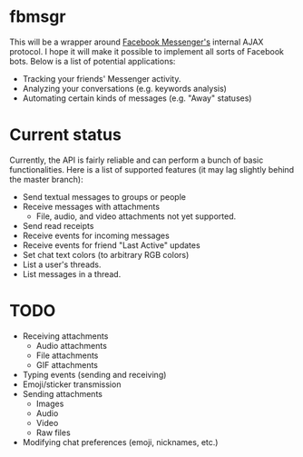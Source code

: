 # fbmsgr

This will be a wrapper around [Facebook Messenger's](https://messenger.com) internal AJAX protocol. I hope it will make it possible to implement all sorts of Facebook bots. Below is a list of potential applications:

 * Tracking your friends' Messenger activity.
 * Analyzing your conversations (e.g. keywords analysis)
 * Automating certain kinds of messages (e.g. "Away" statuses)

# Current status

Currently, the API is fairly reliable and can perform a bunch of basic functionalities. Here is a list of supported features (it may lag slightly behind the master branch):

 * Send textual messages to groups or people
 * Receive messages with attachments
   * File, audio, and video attachments not yet supported.
 * Send read receipts
 * Receive events for incoming messages
 * Receive events for friend "Last Active" updates
 * Set chat text colors (to arbitrary RGB colors)
 * List a user's threads.
 * List messages in a thread.

# TODO

 * Receiving attachments
   * Audio attachments
   * File attachments
   * GIF attachments
 * Typing events (sending and receiving)
 * Emoji/sticker transmission
 * Sending attachments
   * Images
   * Audio
   * Video
   * Raw files
 * Modifying chat preferences (emoji, nicknames, etc.)
